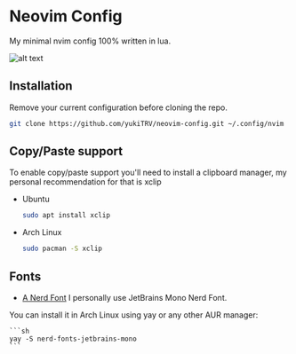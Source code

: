 # Neovim Config 

My minimal nvim config 100% written in lua.

![alt text](https://i.imgur.com/x2WbnUz.png)

## Installation

Remove your current configuration before cloning the repo. 

```sh
git clone https://github.com/yukiTRV/neovim-config.git ~/.config/nvim
```
## Copy/Paste support

To enable copy/paste support you'll need to install a clipboard manager, my personal recommendation for that is xclip
- Ubuntu

  ```sh
  sudo apt install xclip
  ```
- Arch Linux

  ```sh
  sudo pacman -S xclip
  ```
## Fonts

- [A Nerd Font](https://www.nerdfonts.com/) I personally use JetBrains Mono Nerd Font.

You can install it in Arch Linux using yay or any other AUR manager:
    
    ```sh
    yay -S nerd-fonts-jetbrains-mono
    ```
